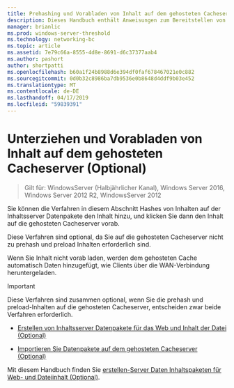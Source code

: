 ```yaml
---
title: Prehashing und Vorabladen von Inhalt auf dem gehosteten Cacheserver (optional)
description: Dieses Handbuch enthält Anweisungen zum Bereitstellen von BranchCache im Modus für gehostete Caches auf Computern unter Windows Server 2016 und Windows 10
manager: brianlic
ms.prod: windows-server-threshold
ms.technology: networking-bc
ms.topic: article
ms.assetid: 7e79c66a-8555-4d8e-8691-d6c37377aab4
ms.author: pashort
author: shortpatti
ms.openlocfilehash: b60a1f24b8988d6e394df0faf678467021e0c882
ms.sourcegitcommit: 0d0b32c8986ba7db9536e0b8648d4ddf9b03e452
ms.translationtype: MT
ms.contentlocale: de-DE
ms.lasthandoff: 04/17/2019
ms.locfileid: "59839391"
---
```

# <a name="prehash-and-preload-content-on-the-hosted-cache-server-optional"></a>Unterziehen und Vorabladen von Inhalt auf dem gehosteten Cacheserver \(Optional\)

>Gilt für: WindowsServer (Halbjährlicher Kanal), Windows Server 2016, Windows Server 2012 R2, WindowsServer 2012

Sie können die Verfahren in diesem Abschnitt Hashes von Inhalten auf der Inhaltsserver Datenpakete den Inhalt hinzu, und klicken Sie dann den Inhalt auf die gehosteten Cacheserver vorab. 

Diese Verfahren sind optional, da Sie auf die gehosteten Cacheserver nicht zu prehash und preload Inhalten erforderlich sind. 

Wenn Sie Inhalt nicht vorab laden, werden dem gehosteten Cache automatisch Daten hinzugefügt, wie Clients über die WAN-Verbindung heruntergeladen.

>[!IMPORTANT]
>Diese Verfahren sind zusammen optional, wenn Sie die prehash und preload-Inhalten auf die gehosteten Cacheserver, entscheiden zwar beide Verfahren erforderlich.

- [Erstellen von Inhaltsserver Datenpakete für das Web und Inhalt der Datei &#40;Optional&#41;](8-Bc-Data-Packages.md)
  
- [Importieren Sie Datenpakete auf dem gehosteten Cacheserver &#40;Optional&#41;](9-Bc-Import-Data.md)

Mit diesem Handbuch finden Sie [erstellen-Server Daten Inhaltspaketen für Web- und Dateiinhalt &#40;Optional&#41;](8-Bc-Data-Packages.md).